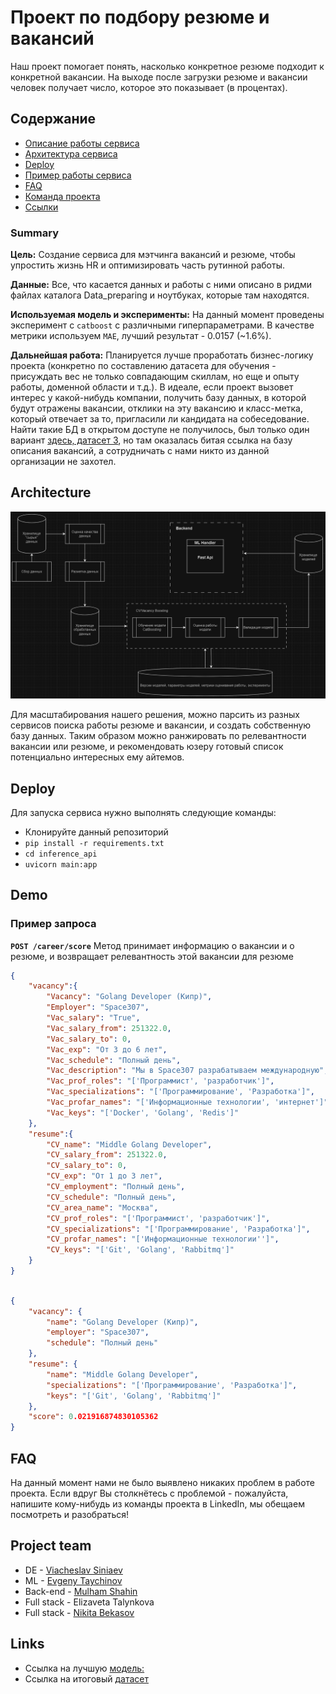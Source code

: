 # Проект по подбору резюме и вакансий 

Наш проект помогает понять, насколько конкретное резюме подходит к конкретной вакансии. На выходе после загрузки резюме и вакансии человек получает число, которое это показывает (в процентах).


## Содержание

- [Описание работы сервиса](#summary)
- [Архитектура сервиса](#architecture)
- [Deploy](#deploy)
- [Пример работы сервиса](#demo)
- [FAQ](#faq)
- [Команда проекта](#project-team)
- [Ссылки](#links)


### Summary

**Цель:** Создание сервиса для мэтчинга вакансий и резюме, чтобы упростить жизнь HR и оптимизировать часть рутинной работы.

**Данные:**  Все, что касается данных и работы с ними описано в ридми файлах каталога Data_preparing и ноутбуках, которые там находятся.

**Используемая модель и эксперименты:** На данный момент проведены эксперимент с `catboost` с различными гиперпараметрами. В качестве метрики используем `MAE`, лучший результат - 0.0157 (~1.6%).

**Дальнейшая работа:** Планируется лучше проработать бизнес-логику проекта (конкретно по составлению датасета для обучения - присуждать вес не только совпадающим скиллам, но еще и опыту работы, доменной области и т.д.). В идеале, если проект вызовет интерес у какой-нибудь компании, получить базу данных, в которой будут отражены вакансии, отклики на эту вакансию и класс-метка, который отвечает за то, пригласили ли кандидата на собеседование. Найти такие БД в открытом доступе не получилось, был только один вариант [здесь, датасет 3](https://trudvsem.ru/opendata/datasets), но там оказалась битая ссылка на базу описания вакансий, а сотрудничать с нами никто из данной организации не захотел.


## Architecture

![architecture.png](images%2Farchitecture.png)

Для масштабирования нашего решения, можно парсить из разных сервисов поиска работы резюме и вакансии, и создать собственную 
базу данных. Таким образом можно ранжировать по релевантности вакансии или резюме, и рекомендовать юзеру готовый список
потенциально интересных ему айтемов. 

## Deploy

Для запуска сервиса нужно выполнять следующие команды: 
- Клонируйте данный репозиторий
- `pip install -r requirements.txt` 
- `cd inference_api`
- `uvicorn main:app`

## Demo

### Пример запроса
**`POST /career/score`**
Метод принимает информацию о вакансии и о резюме, и возвращает релевантность этой вакансии для резюме

```json
{
    "vacancy":{
        "Vacancy": "Golang Developer (Кипр)",
        "Employer": "Space307",
        "Vac_salary": "True", 
        "Vac_salary_from": 251322.0,
        "Vac_salary_to": 0,
        "Vac_exp": "От 3 до 6 лет",
        "Vac_schedule": "Полный день",
        "Vac_description": "Мы в Space307 разрабатываем международную",
        "Vac_prof_roles": "['Программист', 'разработчик']",
        "Vac_specializations": "['Программирование', 'Разработка']",
        "Vac_profar_names": "['Информационные технологии', 'интернет']",
        "Vac_keys": "['Docker', 'Golang', 'Redis']"
    },
    "resume":{
        "CV_name": "Middle Golang Developer",
        "CV_salary_from": 251322.0,
        "CV_salary_to": 0,
        "CV_exp": "От 1 до 3 лет",
        "CV_employment": "Полный день",
        "CV_schedule": "Полный день",
        "CV_area_name": "Москва",
        "CV_prof_roles": "['Программист', 'разработчик']",
        "CV_specializations": "['Программирование', 'Разработка']",
        "CV_profar_names": "['Информационные технологии'']",
        "CV_keys": "['Git', 'Golang', 'Rabbitmq']"
    }
}

```
```json

{
    "vacancy": {
        "name": "Golang Developer (Кипр)",
        "employer": "Space307",
        "schedule": "Полный день"
    },
    "resume": {
        "name": "Middle Golang Developer",
        "specializations": "['Программирование', 'Разработка']",
        "keys": "['Git', 'Golang', 'Rabbitmq']"
    },
    "score": 0.021916874830105362
}

```
## FAQ

На данный момент нами не было выявлено никаких проблем в работе проекта. Если вдруг Вы столкнётесь с проблемой - пожалуйста, напишите кому-нибудь из команды проекта в LinkedIn, мы обещаем посмотреть и разобраться!


## Project team
- DE - [Viacheslav Siniaev](https://www.linkedin.com/in/vyacheslavsinyaev/) 
- ML - [Evgeny Taychinov](https://www.linkedin.com/in/evgeny-taychinov/)
- Back-end - [Mulham Shahin](https://www.linkedin.com/in/mulham-shaheen-684352206/)
- Full stack - Elizaveta Talynkova
- Full stack - [Nikita Bekasov](https://www.linkedin.com/in/nibekasov/)


## Links
- Ссылка на лучшую [модель:](https://drive.google.com/file/d/1-dLs11Bx-UzeK62gRoHgGAmC9WTxn284/view)
- Ссылка на итоговый [датасет](https://drive.google.com/file/d/1oQPNTh9uCebatw5w2Ycqn-cezpZ_eq03/view?usp=sharing)
